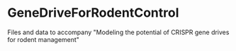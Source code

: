 # GeneDriveForRodentControl
Files and data to accompany "Modeling the potential of CRISPR gene drives for rodent management"
